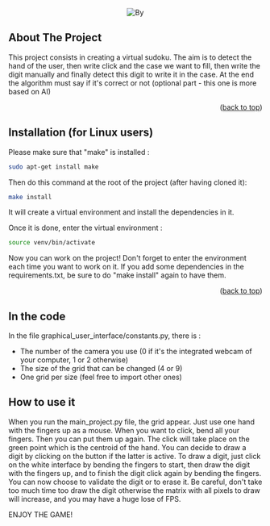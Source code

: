<!-- AUTHORS -->
<div align="center">

![By][by-shield] 

</div>

<!-- ABOUT THE PROJECT -->
## About The Project

This project consists in creating a virtual sudoku. The aim is to detect the hand of the user, then write click and the case we want to fill, then write the digit manually and finally detect this digit to write it in the case. At the end the algorithm must say if it's correct or not (optional part - this one is more based on AI)

<p align="right">(<a href="#readme-top">back to top</a>)</p>

<!-- HOW TO INSTALL -->
## Installation (for Linux users)

Please make sure that "make" is installed :

```bash
sudo apt-get install make
```

Then do this command at the root of the project (after having cloned it): 

```bash
make install
```

It will create a virtual environment and install the dependencies in it.

Once it is done, enter the virtual environment : 

```bash
source venv/bin/activate
```

Now you can work on the project! 
Don't forget to enter the environment each time you want to work on it.
If you add some dependencies in the requirements.txt, be sure to do "make install" again to have them.

<p align="right">(<a href="#readme-top">back to top</a>)</p>


## In the code

In the file graphical_user_interface/constants.py, there is : 
- The number of the camera you use (0 if it's the integrated webcam of your computer, 1 or 2 otherwise)
- The size of the grid that can be changed (4 or 9)
- One grid per size (feel free to import other ones)


## How to use it 

When you run the main_project.py file, the grid appear. Just use one hand with the fingers up as a mouse. When you want to click, bend all your fingers. Then you can put them up again. The click will take place on the green point which is the centroid of the hand. You can decide to draw a digit by clicking on the button if the latter is active. To draw a digit, just click on the white interface by bending the fingers to start, then draw the digit with the fingers up, and to finish the digit click again by bending the fingers. You can now choose to validate the digit or to erase it. Be careful, don't take too much time too draw the digit otherwise the matrix with all pixels to draw will increase, and you may have a huge lose of FPS. 

ENJOY THE GAME! 


<!-- MARKDOWN LINKS & IMAGES -->

[by-shield]: https://img.shields.io/badge/by-Elsa_%26_getget-blue
